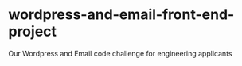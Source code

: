# wordpress-and-email-front-end-project
Our Wordpress and Email code challenge for engineering applicants
